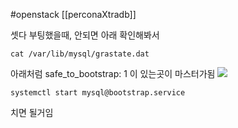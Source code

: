#openstack 
[[perconaXtradb]]

셋다 부팅했을때, 안되면 아래 확인해봐서

```/bin/bash
cat /var/lib/mysql/grastate.dat

```
아래처럼 safe_to_bootstrap: 1 이 있는곳이 마스터가됨
![](https://i.imgur.com/DWl8yAe.png)
```/bin/bash
systemctl start mysql@bootstrap.service
```

치면 될거임


